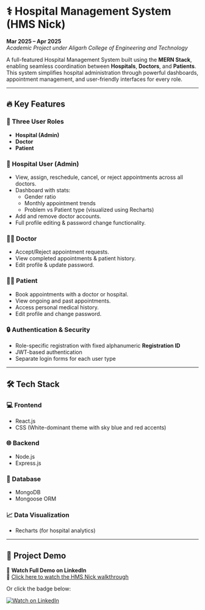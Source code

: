 # ⚕️ Hospital Management System (HMS Nick)

**Mar 2025 – Apr 2025**  
_Academic Project under Aligarh College of Engineering and Technology_

A full-featured Hospital Management System built using the **MERN Stack**, enabling seamless coordination between **Hospitals**, **Doctors**, and **Patients**. This system simplifies hospital administration through powerful dashboards, appointment management, and user-friendly interfaces for every role.

---

## 🔥 Key Features

### 👤 Three User Roles
- **Hospital (Admin)**
- **Doctor**
- **Patient**

### 🏥 Hospital User (Admin)
- View, assign, reschedule, cancel, or reject appointments across all doctors.
- Dashboard with stats:
  - Gender ratio
  - Monthly appointment trends
  - Problem vs Patient type (visualized using Recharts)
- Add and remove doctor accounts.
- Full profile editing & password change functionality.

### 👨‍⚕️ Doctor
- Accept/Reject appointment requests.
- View completed appointments & patient history.
- Edit profile & update password.

### 🧑‍⚕️ Patient
- Book appointments with a doctor or hospital.
- View ongoing and past appointments.
- Access personal medical history.
- Edit profile and change password.

### 🔒 Authentication & Security
- Role-specific registration with fixed alphanumeric **Registration ID**
- JWT-based authentication
- Separate login forms for each user type

---

## 🛠 Tech Stack

### 💻 Frontend
- React.js
- CSS (White-dominant theme with sky blue and red accents)

### 🌐 Backend
- Node.js
- Express.js

### 🧾 Database
- MongoDB
- Mongoose ORM

### 📈 Data Visualization
- Recharts (for hospital analytics)

---

## 🚀 Project Demo

🎥 **Watch Full Demo on LinkedIn**  
🔗 [Click here to watch the HMS Nick walkthrough](https://www.linkedin.com/posts/nikhil-saxena-76901a2a5_mernstack-hospitalmanagementsystem-webapplication-activity-7315203906207170560-gRGS?utm_source=share&utm_medium=member_desktop&rcm=ACoAAEdVj9oB4CAhnQ-TRyk-j27eD8jqwhJpxJY)

Or click the badge below:

[![Watch on LinkedIn](https://img.shields.io/badge/Watch-Demo%20on%20LinkedIn-blue?logo=linkedin&style=for-the-badge)](https://www.linkedin.com/posts/nikhil-saxena-76901a2a5_mernstack-hospitalmanagementsystem-webapplication-activity-7315203906207170560-gRGS?utm_source=share&utm_medium=member_desktop&rcm=ACoAAEdVj9oB4CAhnQ-TRyk-j27eD8jqwhJpxJY)

